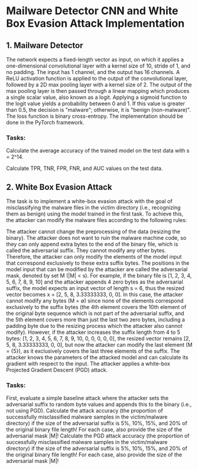 # Mailware Detector CNN and White Box Evasion Attack Implementation

## 1. Mailware Detector
The network expects a fixed-length vector as input, on which it applies a one-dimensional convolutional layer with a kernel size of 10, stride of 1, and no padding. The input has 1 channel, and the output has 16 channels. A ReLU activation function is applied to the output of the convolutional layer, followed by a 2D max pooling layer with a kernel size of 2. The output of the max pooling layer is then passed through a linear mapping which produces a single scalar value, also known as a logit. Applying a sigmoid function to the logit value yields a probability between 0 and 1. If this value is greater than 0.5, the decision is "malware"; otherwise, it is "benign (non-malware)". The loss function is binary cross-entropy. The implementation should be done in the PyTorch framework.

### Tasks:
Calculate the average accuracy of the trained model on the test data with s = 2^14.

Calculate TPR, TNR, FPR, FNR, and AUC values on the test data.

## 2. White Box Evasion Attack

The task is to implement a white-box evasion attack with the goal of misclassifying the malware files in the victim directory (i.e., recognizing them as benign) using the model trained in the first task. To achieve this, the attacker can modify the malware files according to the following rules:

The attacker cannot change the preprocessing of the data (resizing the binary).
The attacker does not want to ruin the malware machine code, so they can only append extra bytes to the end of the binary file, which is called the adversarial suffix. They cannot modify any other bytes. Therefore, the attacker can only modify the elements of the model input that correspond exclusively to these extra suffix bytes. The positions in the model input that can be modified by the attacker are called the adversarial mask, denoted by set M (|M| < s). For example, if the binary file is [1, 2, 3, 4, 5, 6, 7, 8, 9, 10] and the attacker appends 4 zero bytes as the adversarial suffix, the model expects an input vector of length s = 6, thus the resized vector becomes x = [2, 5, 8, 3.33333333, 0, 0]. In this case, the attacker cannot modify any bytes (M = ∅) since none of the elements correspond exclusively to the suffix bytes (the 4th element covers the 10th element of the original byte sequence which is not part of the adversarial suffix, and the 5th element covers more than just the last two zero bytes, including a padding byte due to the resizing process which the attacker also cannot modify). However, if the attacker increases the suffix length from 4 to 5 bytes: [1, 2, 3, 4, 5, 6, 7, 8, 9, 10, 0, 0, 0, 0, 0], the resized vector remains [2, 5, 8, 3.33333333, 0, 0], but now the attacker can modify the last element (M = {5}), as it exclusively covers the last three elements of the suffix.
The attacker knows the parameters of the attacked model and can calculate its gradient with respect to the input.
The attacker applies a white-box Projected Gradient Descent (PGD) attack.

### Tasks:

First, evaluate a simple baseline attack where the attacker sets the adversarial suffix to random byte values and appends this to the binary (i.e., not using PGD). Calculate the attack accuracy (the proportion of successfully misclassified malware samples in the victim/malware directory) if the size of the adversarial suffix is 5%, 10%, 15%, and 20% of the original binary file length! For each case, also provide the size of the adversarial mask |M|!
Calculate the PGD attack accuracy (the proportion of successfully misclassified malware samples in the victim/malware directory) if the size of the adversarial suffix is 5%, 10%, 15%, and 20% of the original binary file length! For each case, also provide the size of the adversarial mask |M|!
